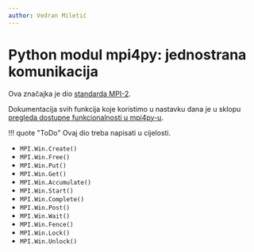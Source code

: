 ```yaml
---
author: Vedran Miletić
---
```


# Python modul mpi4py: jednostrana komunikacija

Ova značajka je dio [standarda MPI-2](https://www.mpi-forum.org/docs/mpi-2.0/mpi-20-html/mpi2-report.html).

Dokumentacija svih funkcija koje koristimo u nastavku dana je u sklopu [pregleda dostupne funkcionalnosti u mpi4py-u](https://mpi4py.readthedocs.io/en/stable/overview.html).

!!! quote "ToDo"
    Ovaj dio treba napisati u cijelosti.

- `MPI.Win.Create()`
- `MPI.Win.Free()`
- `MPI.Win.Put()`
- `MPI.Win.Get()`
- `MPI.Win.Accumulate()`
- `MPI.Win.Start()`
- `MPI.Win.Complete()`
- `MPI.Win.Post()`
- `MPI.Win.Wait()`
- `MPI.Win.Fence()`
- `MPI.Win.Lock()`
- `MPI.Win.Unlock()`
